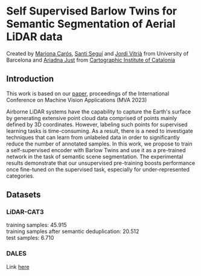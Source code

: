# Self Supervised Barlow Twins for Semantic Segmentation of Aerial LiDAR data

Created by [Mariona Carós](https://www.linkedin.com/in/marionacaros/), [Santi Seguí](https://ssegui.github.io/) and [Jordi Vitrià](https://algorismes.github.io/) from University of Barcelona and [Ariadna Just](https://www.linkedin.com/in/ariadna-just-0a667559/?originalSubdomain=es) from [Cartographic Institute of Catalonia](https://www.icgc.cat/es)

## Introduction
This work is based on our [paper](https://ieeexplore.ieee.org/abstract/document/10216191), proceedings of the International Conference on Machine Vision Applications (MVA 2023)

Airborne LiDAR systems have the capability to capture the Earth's surface  by generating extensive point cloud data comprised of points mainly defined by 3D coordinates. However, labeling such points for supervised learning tasks is time-consuming. As a result, there is a need to investigate techniques that can learn from unlabeled data in order to significantly reduce the number of annotated samples. In this work, we propose to train a self-supervised encoder with Barlow Twins and use it as a pre-trained network in the task of semantic scene segmentation. The experimental results demonstrate that our unsupervised pre-training boosts performance once fine-tuned on the supervised task, especially for under-represented categories.

## Datasets
### LiDAR-CAT3
training samples: 45.915 <br />
training samples after semantic deduplication: 20.512 <br />
test samples: 6.710 <br />

### DALES
Link [here](https://udayton.edu/engineering/research/centers/vision_lab/research/was_data_analysis_and_processing/dale.php)

